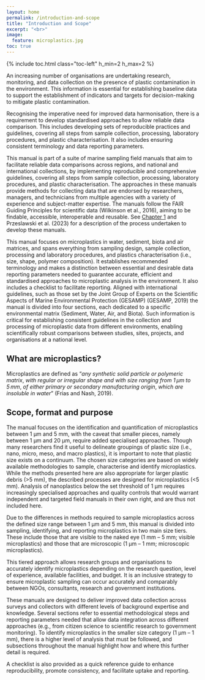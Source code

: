 ```yaml
---
layout: home
permalink: /introduction-and-scope
title: "Introduction and Scope"
excerpt: "<br>"
image:
  feature: microplastics.jpg
toc: true
---
```

{% include toc.html class="toc-left" h_min=2 h_max=2 %}

An increasing number of organisations are undertaking research, monitoring, and data collection on the presence of plastic contamination in the environment. This information is essential for establishing baseline data to support the establishment of indicators and targets for decision-making to mitigate plastic contamination.

 

Recognising the imperative need for improved data harmonisation, there is a requirement to develop standardised approaches to allow reliable data comparison. This includes developing sets of reproducible practices and guidelines, covering all steps from sample collection, processing, laboratory procedures, and plastic characterisation. It also includes ensuring consistent terminology and data reporting parameters. 

 

This manual is part of a suite of marine sampling field manuals that aim to facilitate reliable data comparisons across regions, and national and international collections, by implementing reproducible and comprehensive guidelines, covering all steps from sample collection, processing, laboratory procedures, and plastic characterisation. The approaches in these manuals provide methods for collecting data that are endorsed by researchers, managers, and technicians from multiple agencies with a variety of experience and subject-matter expertise. The manuals follow the FAIR Guiding Principles for scientific data (Wilkinson et al., 2016), aiming to be findable, accessible, interoperable and reusable. See [Chapter 1](https://introduction-field-manual.github.io/) and Przeslawski et al. (2023) for a description of the process undertaken to develop these manuals.

 

This manual focuses on microplastics in water, sediment, biota and air matrices, and spans everything from sampling design, sample collection, processing and laboratory procedures, and plastics characterisation (i.e., size, shape, polymer composition). It establishes recommended terminology and makes a distinction between essential and desirable data reporting parameters needed to guarantee accurate, efficient and standardised approaches to microplastic analysis in the environment. It also includes a checklist to facilitate reporting. Aligned with international guidelines, such as those set by the Joint Group of Experts on the Scientific Aspects of Marine Environmental Protection (GESAMP) (GESAMP, 2019) the manual is divided into four sections, each dedicated to a specific environmental matrix (Sediment, Water, Air, and Biota). Such information is critical for establishing consistent guidelines in the collection and processing of microplastic data from different environments, enabling scientifically robust comparisons between studies, sites, projects, and organisations at a national level.


## What are microplastics?

Microplastics are defined as “_any synthetic solid particle or polymeric matrix_, _with regular or irregular shape and with size ranging from 1 μm to 5 mm_, _of either primary or secondary manufacturing origin_, _which are insoluble in water_” (Frias and Nash, 2019). 


## Scope, format and purpose

The manual focuses on the identification and quantification of microplastics between 1 μm and 5 mm, with the caveat that smaller pieces, namely between 1 μm and 20 μm, require added specialised approaches. Though many researchers find it useful to delineate groupings of plastic size (i.e., nano, micro, meso, and macro plastics), it is important to note that plastic size exists on a continuum. The chosen size categories are based on widely available methodologies to sample, characterise and identify microplastics. While the methods presented here are also appropriate for larger plastic debris (>5 mm), the described processes are designed for microplastics (&lt;5 mm). Analysis of nanoplastics below the set threshold of 1 µm requires increasingly specialised approaches and quality controls that would warrant independent and targeted field manuals in their own right, and are thus not included here.  

 

Due to the differences in methods required to sample microplastics across the defined size range between 1 μm and 5 mm, this manual is divided into sampling, identifying, and reporting microplastics in two main size tiers. These include those that are visible to the naked eye (1 mm – 5 mm; visible microplastics) and those that are microscopic (1 μm – 1 mm; microscopic microplastics). 

 

This tiered approach allows research groups and organisations to accurately identify microplastics depending on the research question, level of experience, available facilities, and budget. It is an inclusive strategy to ensure microplastic sampling can occur accurately and comparably between NGOs, consultants, research and government institutions. 

 

These manuals are designed to deliver improved data collection across surveys and collectors with different levels of background expertise and knowledge. Several sections refer to essential methodological steps and reporting parameters needed that allow data integration across different approaches (e.g., from citizen science to scientific research to government monitoring). To identify microplastics in the smaller size category (1 μm – 1 mm), there is a higher level of analysis that must be followed, and subsections throughout the manual highlight how and where this further detail is required.

 

A checklist is also provided as a quick reference guide to enhance reproducibility, promote consistency, and facilitate uptake and reporting. 
